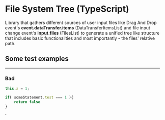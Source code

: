 # File System Tree (TypeScript)
Library that gathers different sources of user input files like Drag And Drop event's **event.dataTransfer.items** (DataTransferItemsList) and file input change event's **input.files** (FilesList) to generate a unified tree like structure that includes basic functionalities and most importantly - the files' relative path.

## Some test examples
--------------------------------------------------------------------------------

### Bad
```ts
this.a = 1;
```

```ts
if( someStatement.test === 1 ){
    return false
}
```
`